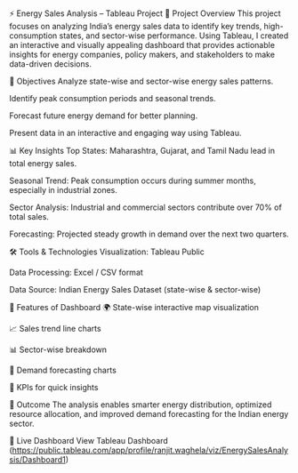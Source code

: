 ⚡ Energy Sales Analysis – Tableau Project
📌 Project Overview
This project focuses on analyzing India’s energy sales data to identify key trends, high-consumption states, and sector-wise performance. Using Tableau, I created an interactive and visually appealing dashboard that provides actionable insights for energy companies, policy makers, and stakeholders to make data-driven decisions.

🎯 Objectives
Analyze state-wise and sector-wise energy sales patterns.

Identify peak consumption periods and seasonal trends.

Forecast future energy demand for better planning.

Present data in an interactive and engaging way using Tableau.

📊 Key Insights
Top States: Maharashtra, Gujarat, and Tamil Nadu lead in total energy sales.

Seasonal Trend: Peak consumption occurs during summer months, especially in industrial zones.

Sector Analysis: Industrial and commercial sectors contribute over 70% of total sales.

Forecasting: Projected steady growth in demand over the next two quarters.

🛠 Tools & Technologies
Visualization: Tableau Public

Data Processing: Excel / CSV format

Data Source: Indian Energy Sales Dataset (state-wise & sector-wise)

📂 Features of Dashboard
🌍 State-wise interactive map visualization

📈 Sales trend line charts

📊 Sector-wise breakdown

🔮 Demand forecasting charts     

🧾 KPIs for quick insights

📌 Outcome
The analysis enables smarter energy distribution, optimized resource allocation, and improved demand forecasting for the Indian energy sector.

🔗 Live Dashboard
View Tableau Dashboard (https://public.tableau.com/app/profile/ranjit.waghela/viz/EnergySalesAnalysis/Dashboard1)
